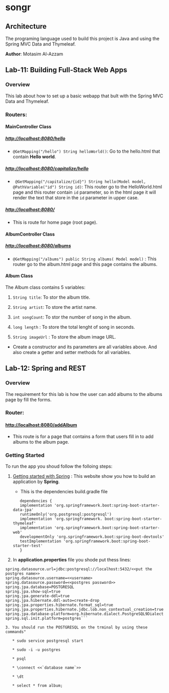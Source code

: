 # songr

## Architecture

The programing language used to build this project is Java and using the Spring MVC Data and Thymeleaf.

**Author**: Motasim Al-Azzam 

## Lab-11: Building Full-Stack Web Apps

### Overview

This lab about how to set up a basic webapp that bult with the Spring MVC Data and Thymeleaf.

### Routers: 

#### MainController Class

##### [http://localhost:8080/hello](http://localhost:8080/hello)

* `@GetMapping("/hello") String helloWorld()`: Go to the hello.html that contain **Hello world**.

##### [http://localhost:8080/capitalize/hello](http://localhost:8080/capitalize/hello)

* ` @GetMapping("/capitalize/{id}") String hello(Model model, @PathVariable("id") String id)`: This router go to the HelloWorld.html page and this router contain `id` parameter, so in the html page it will render the text that store in the `id` parameter in upper case. 

##### [http://localhost:8080/](http://localhost:8080/)

* This is route for home page (root page).


#### AlbumController Class

##### [http://localhost:8080/albums](http://localhost:8080/albums) 

* `@GetMapping("/albums") public String albums( Model model)` : This router go to the album.html page and this page contains the albums.

#### Album Class

The Album class contains 5 variables:

1. `String title`: To stor the album title.

2. `String artist`: To store the artist name.

3. `int songCount`: To stor the number of song in the album.

4. `long length` : To store the total lenght of song in seconds.

5. `String imageUrl` : To store the album image URL.

* Create a constructor and its parameters are all variables above. And also create a getter and setter methods for all variables.

## Lab-12: Spring and REST

### Overview

The requirement for this lab is how the user can add albums to the albums page by fill the forms.

### Router: 

#### [http://localhost:8080/addAlbum](http://localhost:8080/addAlbum)

* This route is for a page that contains a form that users fill in to add albums to the album page.

### Getting Started

To run the app you shoud follow the folloing steps:

1. [Getting started with Spring](https://spring.io/guides/gs/serving-web-content/) : This website show you how to build an application by **Spring**.

   * This is the dependencies build.gradle    file  
    ```
       dependencies {
	   implementation 'org.springframework.boot:spring-boot-starter-data-jpa'
	   runtimeOnly('org.postgresql:postgresql')
	   implementation 'org.springframework. boot:spring-boot-starter-thymeleaf'
	   implementation 'org.springframework.boot:spring-boot-starter-web'
	   developmentOnly 'org.springframework.boot:spring-boot-devtools'
	   testImplementation 'org.springframework.boot:spring-boot-starter-test'
       }
      ```


2. In **application.properties** file you shode put thess lines:

```spring.datasource.port=8080
spring.datasource.url=jdbc:postgresql://localhost:5432/<<put the postgres name>>
spring.datasource.username=<<username>
spring.datasource.password=<<postgres password>>
spring.jpa.database=POSTGRESQL
spring.jpa.show-sql=true
spring.jpa.generate-ddl=true
spring.jpa.hibernate.ddl-auto=create-drop
spring.jpa.properties.hibernate.format_sql=true
spring.jpa.properties.hibernate.jdbc.lob.non_contextual_creation=true
spring.jpa.database-platform=org.hibernate.dialect.PostgreSQL9Dialect
spring.sql.init.platform=postgres```

3. You should run the POSTGRESQL on the trminal by using these commands"

   * sudo service postgresql start
   
   * sudo -i -u postgres

   * psql

   * \connect <<`database name`>>

   * \dt 

   * select * from album;

   